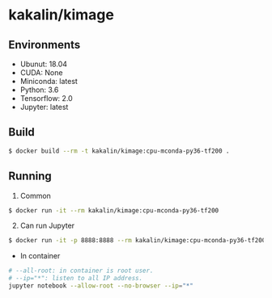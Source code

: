 # kakalin/kimage

## Environments

- Ubunut: 18.04
- CUDA: None
- Miniconda: latest
- Python: 3.6
- Tensorflow: 2.0
- Jupyter: latest

## Build

```bash
$ docker build --rm -t kakalin/kimage:cpu-mconda-py36-tf200 .
```

## Running

1. Common

```bash
$ docker run -it --rm kakalin/kimage:cpu-mconda-py36-tf200
```

2. Can run Jupyter

```bash
$ docker run -it -p 8888:8888 --rm kakalin/kimage:cpu-mconda-py36-tf200
```
* In container

```bash
# --all-root: in container is root user.
# --ip="*": listen to all IP address.
jupyter notebook --allow-root --no-browser --ip="*"
```
